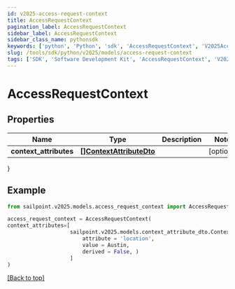 ```yaml
---
id: v2025-access-request-context
title: AccessRequestContext
pagination_label: AccessRequestContext
sidebar_label: AccessRequestContext
sidebar_class_name: pythonsdk
keywords: ['python', 'Python', 'sdk', 'AccessRequestContext', 'V2025AccessRequestContext'] 
slug: /tools/sdk/python/v2025/models/access-request-context
tags: ['SDK', 'Software Development Kit', 'AccessRequestContext', 'V2025AccessRequestContext']
---
```


# AccessRequestContext


## Properties

Name | Type | Description | Notes
------------ | ------------- | ------------- | -------------
**context_attributes** | [**[]ContextAttributeDto**](context-attribute-dto) |  | [optional] 
}

## Example

```python
from sailpoint.v2025.models.access_request_context import AccessRequestContext

access_request_context = AccessRequestContext(
context_attributes=[
                    sailpoint.v2025.models.context_attribute_dto.Context Attribute Dto(
                        attribute = 'location', 
                        value = Austin, 
                        derived = False, )
                    ]
)

```
[[Back to top]](#) 

